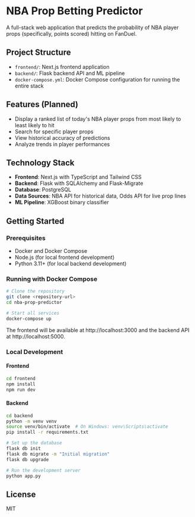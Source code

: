 # NBA Prop Betting Predictor

A full-stack web application that predicts the probability of NBA player props (specifically, points scored) hitting on FanDuel.

## Project Structure

- `frontend/`: Next.js frontend application
- `backend/`: Flask backend API and ML pipeline
- `docker-compose.yml`: Docker Compose configuration for running the entire stack

## Features (Planned)

- Display a ranked list of today's NBA player props from most likely to least likely to hit
- Search for specific player props
- View historical accuracy of predictions
- Analyze trends in player performances

## Technology Stack

- **Frontend**: Next.js with TypeScript and Tailwind CSS
- **Backend**: Flask with SQLAlchemy and Flask-Migrate
- **Database**: PostgreSQL
- **Data Sources**: NBA API for historical data, Odds API for live prop lines
- **ML Pipeline**: XGBoost binary classifier

## Getting Started

### Prerequisites

- Docker and Docker Compose
- Node.js (for local frontend development)
- Python 3.11+ (for local backend development)

### Running with Docker Compose

```bash
# Clone the repository
git clone <repository-url>
cd nba-prop-predictor

# Start all services
docker-compose up
```

The frontend will be available at http://localhost:3000 and the backend API at http://localhost:5000.

### Local Development

#### Frontend

```bash
cd frontend
npm install
npm run dev
```

#### Backend

```bash
cd backend
python -m venv venv
source venv/bin/activate  # On Windows: venv\Scripts\activate
pip install -r requirements.txt

# Set up the database
flask db init
flask db migrate -m "Initial migration"
flask db upgrade

# Run the development server
python app.py
```

## License

MIT 